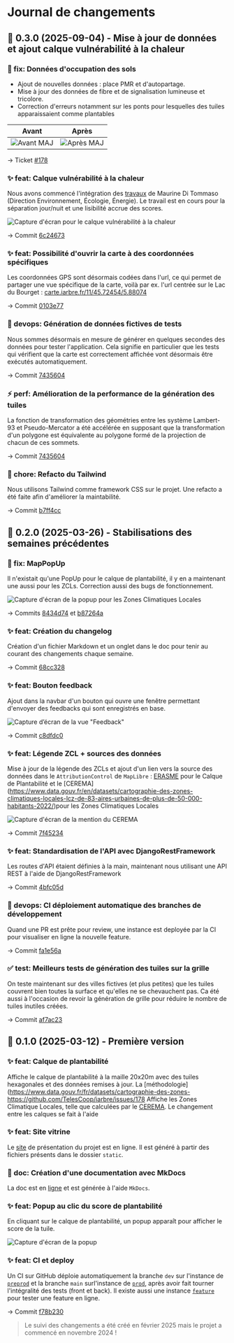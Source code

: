 # Journal de changements

## 🔖 0.3.0 (2025-09-04) - Mise à jour de données et ajout calque vulnérabilité à la chaleur

### 🐛 fix: Données d'occupation des sols

- Ajout de nouvelles données : place PMR et d'autopartage.
- Mise à jour des données de fibre et de signalisation lumineuse et tricolore.
- Correction d'erreurs notamment sur les ponts pour lesquelles des tuiles apparaissaient comme plantables

|                           Avant                            |                           Après                            |
| :--------------------------------------------------------: | :--------------------------------------------------------: |
| ![Avant MAJ](assets/images/changelog/v0.3.0/avant_MAJ.png) | ![Après MAJ](assets/images/changelog/v0.3.0/apres_MAJ.png) |

&rarr; Ticket [#178](https://github.com/TelesCoop/iarbre/issues/178)

### ✨ feat: Calque vulnérabilité à la chaleur

Nous avons commencé l'intégration des [travaux](https://geoweb.grandlyon.com/portal/apps/storymaps/collections/7e7862ec92694601a7085074dcaf7481?item=3) de Maurine Di Tommaso (Direction Environnement, Écologie, Énergie). Le travail est en cours pour la séparation jour/nuit et une lisibilité accrue des scores.

![Capture d'écran pour le calque vulnérabilité à la chaleur](assets/images/changelog/v0.3.0/vulnerabilite_chaleur.png)

&rarr; Commit [6c24673](https://github.com/TelesCoop/iarbre/commit/6c24673d4c96230d58d588f56dc54a5d376638ec)

### ✨ feat: Possibilité d'ouvrir la carte à des coordonnées spécifiques

Les coordonnées GPS sont désormais codées dans l'url, ce qui permet de partager une vue spécifique de la carte, voilà par ex. l'url centrée sur le Lac du Bourget : [carte.iarbre.fr/11/45.72454/5.88074](https://carte.iarbre.fr/11/45.72454/5.88074)

&rarr; Commit [0103e77](https://github.com/TelesCoop/iarbre/commit/0103e7703c3934f8eeba012fe80b6f64fa2e319f)

### 👷 devops: Génération de données fictives de tests

Nous sommes désormais en mesure de générer en quelques secondes des données pour tester l'application. Cela signifie en particulier que les tests qui vérifient que la carte est correctement affichée vont désormais être exécutés automatiquement.

&rarr; Commit [7435604](https://github.com/TelesCoop/iarbre/commit/7435604852342895fbf08791261524c58e45b8f8)

### ⚡️ perf: Amélioration de la performance de la génération des tuiles

La fonction de transformation des géométries entre les système Lambert-93 et Pseudo-Mercator a été accélérée en supposant que la transformation d'un polygone est équivalente au polygone formé de la projection de chacun de ces sommets.

&rarr; Commit [7435604](https://github.com/TelesCoop/iarbre/commit/7435604852342895fbf08791261524c58e45b8f8)

### 🧹 chore: Refacto du Tailwind

Nous utilisons Tailwind comme framework CSS sur le projet. Une refacto a été faite afin d'améliorer la maintabilité.

&rarr; Commit [b7ff4cc](https://github.com/TelesCoop/iarbre/commit/b7ff4cc4c4002b0cab206e3f72d319bca2727cc1)

## 🔖 0.2.0 (2025-03-26) - Stabilisations des semaines précédentes

### 🐛 fix: MapPopUp

Il n'existait qu'une PopUp pour le calque de plantabilité, il y en a maintenant une aussi pour les ZCLs. Correction aussi des bugs de fonctionnement.

![Capture d'écran de la popup pour les Zones Climatiques Locales](assets/images/changelog/v0.2.0/lcz-popup.png)

&rarr; Commits [8434d74](https://github.com/TelesCoop/iarbre/commit/8434d74d075c34e27da6d116aafdc152931d927f) et [b87264a](https://github.com/TelesCoop/iarbre/commit/b87264a624db2e5b6bdb9aac6794dafaf2be69dc)

### ✨ feat: Création du changelog

Création d'un fichier Markdown et un onglet dans le doc pour tenir au courant des changements chaque semaine.

&rarr; Commit [68cc328](https://github.com/TelesCoop/iarbre/commit/68cc3282727f7868ff45f2e2a73241c61ea71728)

### ✨ feat: Bouton feedback

Ajout dans la navbar d'un bouton qui ouvre une fenêtre permettant d'envoyer des feedbacks qui sont enregistrés en base.

![Capture d’écran de la vue "Feedback"](assets/images/changelog/v0.2.0/feedback.png)

&rarr; Commit [c8dfdc0](https://github.com/TelesCoop/iarbre/commit/c8dfdc0ed35f1615cae58dc20759d525653fbcbe)

### ✨ feat: Légende ZCL + sources des données

Mise à jour de la légende des ZCLs et ajout d'un lien vers la source des données dans le `AttributionControl` de `MapLibre` : [ERASME](https://datagora.erasme.org/projets/calque-de-plantabilite/) pour le Calque de Plantabilité et le [CEREMA] (https://www.data.gouv.fr/en/datasets/cartographie-des-zones-climatiques-locales-lcz-de-83-aires-urbaines-de-plus-de-50-000-habitants-2022/)pour les Zones Climatiques Locales

![Capture d'écran de la mention du CEREMA](assets/images/changelog/v0.2.0/mention-cerema.png)

&rarr; Commit [7f45234](https://github.com/TelesCoop/iarbre/commit/7f45234d702382348a10a9cbaed87496445497e0)

### ✨ feat: Standardisation de l'API avec DjangoRestFramework

Les routes d'API étaient définies à la main, maintenant nous utilisant une API REST à l'aide de DjangoRestFramework

&rarr; Commit [4bfc05d](https://github.com/TelesCoop/iarbre/commit/4bfc05d0ebea7523501d9f2a49eac4284ac7bae2)

### 👷 devops: CI déploiement automatique des branches de développement

Quand une PR est prête pour review, une instance est deployée par la CI pour visualiser en ligne la nouvelle feature.

&rarr; Commit [fa1e56a](https://github.com/TelesCoop/iarbre/commit/fa1e56aa56141eb19b57174fab599b51f5ca2a7e)

### ✅ test: Meilleurs tests de génération des tuiles sur la grille

On teste maintenant sur des villes fictives (et plus petites) que les tuiles couvrent bien toutes la surface et qu'elles ne se chevauchent pas. Ca été aussi à l'occasion de revoir la génération de grille pour réduire le nombre de tuiles inutiles créées.

&rarr; Commit [af7ac23](https://github.com/TelesCoop/iarbre/commit/af7ac23391666c34ebb5127712d217da1c3bd9f8)

## 🔖 0.1.0 (2025-03-12) - Première version

### ✨ feat: Calque de plantabilité

Affiche le calque de plantabilité à la maille 20x20m avec des tuiles hexagonales et des données remises à jour. La [méthodologie](https://www.data.gouv.fr/fr/datasets/cartographie-des-zones-https://github.com/TelesCoop/iarbre/issues/178
Affiche les Zones Climatique Locales, telle que calculées par le [CEREMA](https://www.data.gouv.fr/fr/datasets/cartographie-des-zones-climatiques-locales-lcz-de-83-aires-urbaines-de-plus-de-50-000-habitants-2022/).
Le changement entre les calques se fait à l'aide

### ✨ feat: Site vitrine

Le [site](https://iarbre.fr) de présentation du projet est en ligne. Il est généré à partir des fichiers présents dans le dossier `static`.

### 📝 doc: Création d'une documentation avec MkDocs

La doc est en [ligne](https://docs.iarbre.fr) et est générée à l'aide `MkDocs`.

### ✨ feat: Popup au clic du score de plantabilité

En cliquant sur le calque de plantabilité, un popup apparaît pour afficher le score de la tuile.

![Capture d'écran de la popup](assets/images/changelog/v0.1.0/popup.png)

### ✨ feat: CI et deploy

Un CI sur GitHub déploie automatiquement la branche `dev` sur l'instance de [`preprod`](https://preprod-carte.iarbre.fr) et la branche `main` surl'instance de [`prod`](https://carte.iarbre.fr), après avoir fait tourner l'intégralité des tests (front et back).
Il existe aussi une instance [`feature`](https://feature-carte.iarbre.fr) pour tester une feature en ligne.

&rarr; Commit [f78b230
](https://github.com/TelesCoop/iarbre/commit/f78b230d08168eddf18c6d2fa52ab133b58eea9d)

> Le suivi des changements a été créé en février 2025 mais le projet a commencé en novembre 2024 !
